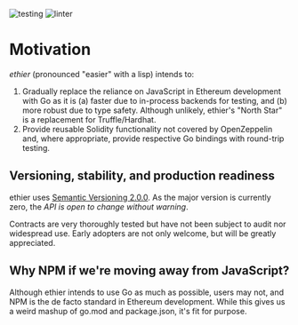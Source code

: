 ![testing](https://github.com/divergencetech/ethier/actions/workflows/test.yml/badge.svg)
![linter](https://github.com/divergencetech/ethier/actions/workflows/lint.yml/badge.svg)

# Motivation

_ethier_ (pronounced "easier" with a lisp) intends to:

1. Gradually replace the reliance on JavaScript in Ethereum development with Go
   as it is (a) faster due to in-process backends for testing, and (b) more
   robust due to type safety. Although unlikely, ethier's "North Star" is a
   replacement for Truffle/Hardhat.
2. Provide reusable Solidity functionality not covered by OpenZeppelin and,
   where appropriate, provide respective Go bindings with round-trip testing.

## Versioning, stability, and production readiness

ethier uses [Semantic Versioning 2.0.0](https://semver.org). As the major
version is currently zero, the _API is open to change without warning_.

Contracts are very thoroughly tested but have not been subject to audit nor
widespread use. Early adopters are not only welcome, but will be greatly
appreciated.

## Why NPM if we're moving away from JavaScript?

Although ethier intends to use Go as much as possible, users may not, and NPM
is the de facto standard in Ethereum development. While this gives us a weird
mashup of go.mod and package.json, it's fit for purpose.
